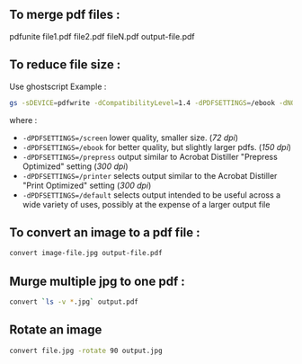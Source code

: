 

## To merge pdf files :
pdfunite file1.pdf file2.pdf fileN.pdf output-file.pdf

## To reduce file size :
Use ghostscript
Example :
```bash
gs -sDEVICE=pdfwrite -dCompatibilityLevel=1.4 -dPDFSETTINGS=/ebook -dNOPAUSE -dQUIET -dBATCH -sOutputFile=output.pdf input-file.pdf
```
where : 

-   `-dPDFSETTINGS=/screen`  lower quality, smaller size. (_72 dpi_)
-   `-dPDFSETTINGS=/ebook`  for better quality, but slightly larger pdfs. (_150 dpi_)
-   `-dPDFSETTINGS=/prepress`  output similar to Acrobat Distiller "Prepress Optimized" setting (_300 dpi_)
-   `-dPDFSETTINGS=/printer`  selects output similar to the Acrobat Distiller "Print Optimized" setting (_300 dpi_)
-   `-dPDFSETTINGS=/default`  selects output intended to be useful across a wide variety of uses, possibly at the expense of a larger output file

## To convert an image to a pdf file :

```bash
convert image-file.jpg output-file.pdf
```

## Murge multiple jpg to one pdf :
```bash
convert `ls -v *.jpg` output.pdf
```

## Rotate an image
```bash
convert file.jpg -rotate 90 output.jpg
```
